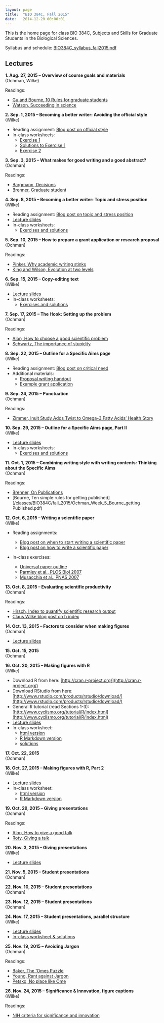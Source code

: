 ```yaml
---
layout: page
title:  "BIO 384C, Fall 2015"
date:   2014-12-20 00:00:01
---
```

This is the home page for class BIO 384C, Subjects and Skills for Graduate Students in the Biological Sciences.

Syllabus and schedule: [BIO384C_syllabus_fall2015.pdf](/classes/BIO384C/fall_2015/BIO384C_syllabus_fall2015.pdf)

## Lectures
**1. Aug. 27, 2015 – Overview of course goals and materials**  
(Ochman, Wilke)

Readings:

  - [Gu and Bourne, 10 Rules for graduate students](/classes/BIO384C/fall_2015/Ochman_Week1_Gu_Bourne_rules_for_grad_students.pdf)
  - [Watson, Succeeding in science](/classes/BIO384C/fall_2015/Ochman_Week1_Watson_Rules_of_thumb.pdf)

**2. Sep. 1, 2015 – Becoming a better writer: Avoiding the official style**  
(Wilke)

* Reading assignment: [Blog post on official style](http://serialmentor.com/blog/2015/8/26/avoiding-the-official-style/)
* In-class worksheets:
    - [Exercise 1](/classes/BIO384C/fall_2015/class02_Ex1_official_style.pdf)
    - [Solutions to Exercise 1](/classes/BIO384C/fall_2015/class02_Ex1_official_style_solutions.pdf)
    - [Exercise 2](/classes/BIO384C/fall_2015/class02_Ex2_sentence_length.pdf)

**3. Sep. 3, 2015 – What makes for good writing and a good abstract?**  
(Ochman)

Readings:

  - [Bargmann, Decisions](/classes/BIO384C/fall_2015/Ochman_Week2_Bargmann_decisions.pdf)
  - [Brenner, Graduate student](/classes/BIO384C/fall_2015/Ochman_Week2_grad_student.pdf)
    
**4. Sep. 8, 2015 –  Becoming a better writer: Topic and stress position**  
(Wilke)

* Reading assignment: [Blog post on topic and stress position](http://serialmentor.com/blog/2013/9/26/writing-paragraphs-that-make-sensethe-topic-and-the-stress-position/)
* [Lecture slides](/classes/BIO384C/fall_2015/class04.pdf)
* In-class worksheets:
    - [Exercises and solutions](/classes/BIO384C/fall_2015/class04_Ex_topic_and_stress.pdf)

**5. Sep. 10, 2015 – How to prepare a grant application or research proposal**  
(Ochman)

Readings:

  - [Pinker, Why academic writing stinks](/classes/BIO384C/fall_2015/Ochman_Week3_PinkerBooklet.pdf)
  - [King and Wilson, Evolution at two levels](/classes/BIO384C/fall_2015/Ochman_Week3_KingWilson_1975.pdf)

**6. Sep. 15, 2015 – Copy-editing text**  
(Wilke)

* [Lecture slides](/classes/BIO384C/fall_2015/class06.pdf)
* In-class worksheets:
    - [Exercises and solutions](/classes/BIO384C/fall_2015/class06_Ex_copy_editing.pdf)

**7. Sep. 17, 2015 – The Hook: Setting up the problem**  
(Ochman)

Readings:

  - [Alon, How to choose a good scientific problem](/classes/BIO384C/fall_2015/Ochman_Week4_HowToChooseGoodProblem.pdf)
  - [Schwartz, The importance of stupidity](/classes/BIO384C/fall_2015/Ochman_Week4_ImportanceofStupidity.pdf)

**8. Sep. 22, 2015 – Outline for a Specific Aims page**  
(Wilke)

* Reading assignment: [Blog post on critical need](http://serialmentor.com/blog/2013/10/17/the-critical-need-in-a-grant-application/)
* Additional materials:
    - [Proposal writing handout](/classes/BIO384C/fall_2015/class08_ProposalWritingCheatSheet.pdf)
    - [Example grant application](/classes/BIO384C/fall_2015/class08_NIH_R01_example.pdf)

**9. Sep. 24, 2015 – Punctuation**  
(Ochman)

Readings:

  - [Zimmer, Inuit Study Adds Twist to Omega-3 Fatty Acids’ Health Story](http://www.nytimes.com/2015/09/22/science/inuit-study-adds-twist-to-omega-3-fatty-acids-health-story.html)


**10. Sep. 29, 2015 – Outline for a Specific Aims page, Part II**  
(Wilke)

* [Lecture slides](/classes/BIO384C/fall_2015/class10.pdf)
* In-class worksheets:
    - [Exercises and solutions](/classes/BIO384C/fall_2015/class10_Ex_faulty_connections.pdf)


**11. Oct. 1, 2015 – Combining writing style with writing contents: Thinking about the Specific Aims**  
(Ochman)

Readings:

  - [Brenner, On Publications](/classes/BIO384C/fall_2015/Ochman_Week_5_Brenner_OnPublications.pdf)
  - [Bourne, Ten simple rules for getting published](/classes/BIO384C/fall_2015/Ochman_Week_5_Bourne_getting Published.pdf)


**12. Oct. 6, 2015 – Writing a scientific paper**  
(Wilke)

* Reading assignments:
    - [Blog post on when to start writing a scientific paper](http://serialmentor.com/blog/2013/8/26/when-should-you-stop-doing-science-and-start-writing-a-paper/)
    - [Blog post on how to write a scientific paper](http://serialmentor.com/blog/2013/8/29/writing-a-scientific-paper-in-four-easy-steps/)

* In-class exercises:
    - [Universal paper outline](/classes/BIO384C/fall_2015/class12_UniversalPaperOutline.pdf)
    - [Parmley et al., PLOS Biol 2007](/classes/BIO384C/fall_2015/class12_PLoSBiol_Parmley.pdf)
    - [Musacchia et al., PNAS 2007](/classes/BIO384C/fall_2015/class12_PNAS-2007-Musachia.pdf)

**13. Oct. 8, 2015 – Evaluating scientific productivity**  
(Ochman)

Readings:

- [Hirsch, Index to quantify scientific research output](/classes/BIO384C/fall_2015/Ochman_Week6_Hirsch_PNAS.pdf)
- [Claus Wilke blog post on h index](http://serialmentor.com/blog/2014/12/8/relationship-between-h-index-and-total-citations-count/)

**14. Oct. 13, 2015 – Factors to consider when making figures**  
(Ochman)

* [Lecture slides](/classes/BIO384C/fall_2015/Ochman_MakingFigures_10_13.pptx)

**15. Oct. 15, 2015**  
(Ochman)

**16. Oct. 20, 2015 – Making figures with R**  
(Wilke)

* Download R from here: [http://cran.r-project.org/](http://cran.r-project.org/)
* Download RStudio from here: [http://www.rstudio.com/products/rstudio/download/](http://www.rstudio.com/products/rstudio/download/)
* General R tutorial (read Sections 1-3): [http://www.cyclismo.org/tutorial/R/index.html](http://www.cyclismo.org/tutorial/R/index.html)
* [Lecture slides](/classes/BIO384C/fall_2015/class16.pdf)
* In-class worksheet:
    - [html version](/classes/BIO384C/fall_2015/class16_worksheet.html)
    - [R Markdown version](/classes/BIO384C/fall_2015/class16_worksheet.Rmd)
    - [solutions](/classes/BIO384C/fall_2015/class16_worksheet_solutions.html)

**17. Oct. 22, 2015**  
(Ochman)

**18. Oct. 27, 2015 – Making figures with R, Part 2**  
(Wilke)

* [Lecture slides](/classes/BIO384C/fall_2015/class18.pdf)
* In-class worksheet:
    - [html version](/classes/BIO384C/fall_2015/class18_worksheet.html)
    - [R Markdown version](/classes/BIO384C/fall_2015/class18_worksheet.Rmd)

**19. Oct. 29, 2015 – Giving presentations**  
(Ochman)

Readings:

  - [Alon, How to give a good talk](/classes/BIO384C/fall_2015/Ochman_Week9_Alon_How_to_give_a_talk.pdf)
  - [Roty, Giving a talk](/classes/BIO384C/fall_2015/Ochman_Week9_Roth_Giving_a_talk.pdf )

**20. Nov. 3, 2015 – Giving presentations**  
(Wilke)

* [Lecture slides](/classes/BIO384C/fall_2015/class20_effective_presentations.pdf)

**21. Nov. 5, 2015 – Student presentations**  
(Ochman)

**22. Nov. 10, 2015 – Student presentations**  
(Ochman)

**23. Nov. 12, 2015 – Student presentations**  
(Ochman)

**24. Nov. 17, 2015 – Student presentations, parallel structure**  
(Wilke)

* [Lecture slides](/classes/BIO384C/fall_2015/class24.pdf)
* [In-class worksheet & solutions](/classes/BIO384C/fall_2015/class24_Ex_parallel_structure.pdf)

**25. Nov. 19, 2015 – Avoiding Jargon**  
(Ochman)

Readings:

  - [Baker, The 'Omes Puzzle](/classes/BIO384C/fall_2015/Nov19_Reading_Nature_Omes_2013.pdf)
  - [Young, Rant against Jargon](/classes/BIO384C/fall_2015/Nov19_Reading_Young_2006.pdf)
  - [Petsko, No place like Ome](/classes/BIO384C/fall_2015/Nov19_Reading_Pesko_2002.pdf)
  
**26. Nov. 24, 2015 – Significance & Innovation, figure captions**  
(Wilke)

Readings:

* [NIH criteria for significance and innovation](/classes/BIO384C/fall_2015/class26_significance_and_innovation.pdf)


